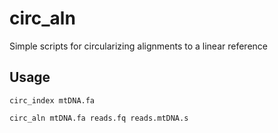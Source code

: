 # circ_aln
Simple scripts for circularizing alignments to a linear reference

## Usage

```
circ_index mtDNA.fa

circ_aln mtDNA.fa reads.fq reads.mtDNA.s
```

